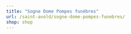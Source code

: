 ```yaml
---
title: "Sogne Dome Pompes funèbres"
url: /saint-avold/sogne-dome-pompes-funebres/
shop: shop
---
```

